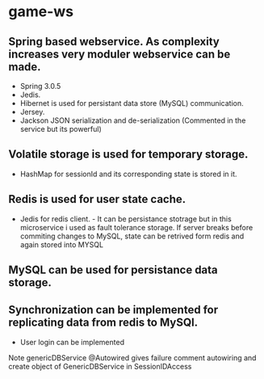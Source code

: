 # game-ws

## Spring based webservice. As complexity increases very moduler webservice can be made. 
- Spring 3.0.5  
- Jedis.
- Hibernet is used for persistant data store (MySQL) communication. 
- Jersey.
- Jackson JSON serialization and de-serialization (Commented in the service but its powerful)

## Volatile storage is used for temporary storage. 
- HashMap for sessionId and its corresponding state is stored in it. 

## Redis is used for user state cache. 
- Jedis for redis client. - It can be persistance stotrage but in this microservice i used as fault tolerance storage. If server breaks before commiting changes to MySQL, state can be retrived form redis and again stored into MYSQL  

## MySQL can be used for persistance data storage.  

## Synchronization can be implemented for replicating data from redis to MySQl.
- User login can be implemented

Note genericDBService @Autowired gives failure comment autowiring and create object of GenericDBService in SessionIDAccess
